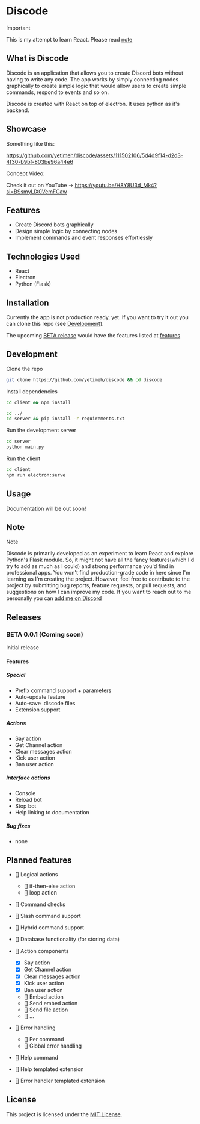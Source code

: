 # Discode

> [!IMPORTANT]  
> This is my attempt to learn React. Please read [note](#note)




## What is  Discode

Discode is an application that allows you to create Discord bots without having to write any code. The app works by simply connecting nodes graphically to create simple logic that would allow users to create simple commands, respond to events and so on.

Discode is created with React on top of electron. It uses python as it's backend.

## Showcase

Something like this:

https://github.com/yetimeh/discode/assets/111502106/5d4d9f14-d2d3-4f30-b9bf-803be96a44e6

Concept Video:

Check it out on YouTube -> https://youtu.be/H8Y8U3d_Mk4?si=BSsmyLlX0VemFCaw



## Features

- Create Discord bots graphically
- Design simple logic by connecting nodes
- Implement commands and event responses effortlessly

## Technologies Used

- React
- Electron
- Python (Flask)

## Installation

Currently the app is not production ready, yet. If you want to try it out you can clone this repo (see [Development](#development)).

The upcoming [BETA release](#beta-001-coming-soon) would have the features listed at [features](#features-1)


## Development

Clone the repo

```bash
git clone https://github.com/yetimeh/discode && cd discode

```

Install dependencies

```bash
cd client && npm install
```

```bash
cd ../
cd server && pip install -r requirements.txt
```

Run the development server

```bash
cd server
python main.py
```

Run the client 
```bash
cd client
npm run electron:serve
```

## Usage

Documentation will be out soon!


## Note

> [!NOTE]  
> Discode is primarily developed as an experiment to learn React and explore Python's Flask module. So, it might not have all the fancy features(which I'd try to add as much as I could) and strong performance you'd find in professional apps. You won't find production-grade code in here since I'm learning as I'm creating the project. However, feel free to contribute to the project by submitting bug reports, feature requests, or pull requests, and suggestions on how I can improve my code. If you want to reach out to me personally you can [add me on Discord](https://discordapp.com/users/652407551849267200)


## Releases

### BETA 0.0.1 (Coming soon)

Initial release

#### Features

##### Special

- Prefix command support + parameters
- Auto-update feature 
- Auto-save .discode files
- Extension support


##### Actions

- Say action
- Get Channel action
- Clear messages action
- Kick user action
- Ban user action

##### Interface actions

- Console
- Reload bot
- Stop bot
- Help linking to documentation

##### Bug fixes

- none


## Planned features

- [] Logical actions
    
    - [] if-then-else action
    - [] loop action

- [] Command checks

- [] Slash command support

- [] Hybrid command support

- [] Database functionality (for storing data)

- [] Action components

    - [x] Say action
    - [x] Get Channel action
    - [x] Clear messages action
    - [x] Kick user action
    - [x] Ban user action
    - [] Embed action
    - [] Send embed action
    - [] Send file action
    - [] ...

- [] Error handling
    
    - [] Per command
    - [] Global error handling

- [] Help command

- [] Help templated extension

- [] Error handler templated extension






## License

This project is licensed under the [MIT License](LICENSE).
